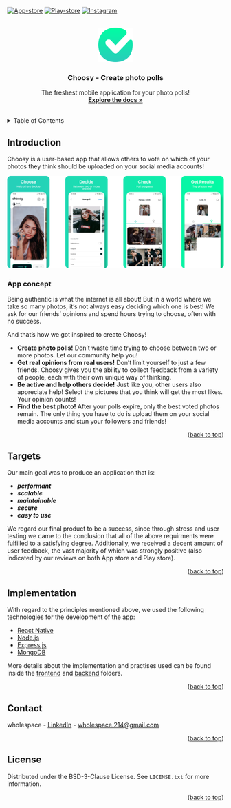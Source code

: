 <div id="top"></div>

<!-- PROJECT SHIELDS -->

[![App-store][app-store-shield]][app-store-link]
[![Play-store][play-store-shield]][play-store-link]
[![Instagram][instagram-shield]][instagram-link]

<!-- PROJECT LOGO -->
<br />
<div align="center">
  <a href="https://github.com/wholespace/react-native-Choosy">
    <img src="frontend/assets/TickLogo.png" alt="Logo" width="80" height="80">
  </a>

  <h3 align="center">Choosy - Create photo polls</h3>

  <p align="center">
    The freshest mobile application for your photo polls!
    <br />
    <a href="https://github.com/wholespace/react-native-Choosy"><strong>Explore the docs »</strong></a>
    <br />
    <br />
  </p>
</div>

<!-- TABLE OF CONTENTS -->
<details>
  <summary>Table of Contents</summary>
  <ol>
    <li>
      <a href="#introduction">Introduction</a>
      <ul>
        <li><a href="#app-concept">App concept</a></li>
      </ul>
    </li>
    <li><a href="#targets">Targets</a></li>
        <li>
      <a href="#implementation">Implementation</a>
    </li>
    <li><a href="#creators">Creators</a></li>
    <li><a href="#contact">Contact</a></li>
    <li><a href="#license">License</a></li>
  </ol>
</details>

<!-- INTRODUCTION -->

## Introduction

Choosy is a user-based app that allows others to vote on which of your photos they think should be uploaded on your social media accounts!


![Product Name Screen Shot][product-screenshot]


### App concept

Being authentic is what the internet is all about! But in a world where we take so many photos, it’s not always easy deciding which one is best! We ask for our friends’ opinions and spend hours trying to choose, often with no success.

And that’s how we got inspired to create Choosy!


-   **Create photo polls!** Don’t waste time trying to choose between two or more photos. Let our community help you!
-   **Get real opinions from real users!** Don’t limit yourself to just a few friends. Choosy gives you the ability to collect feedback from a variety of people, each with their own unique way of thinking.
-   **Be active and help others decide!** Just like you, other users also appreciate help! Select the pictures that you think will get the most likes. Your opinion counts!
-   **Find the best photo!** After your polls expire, only the best voted photos remain. The only thing you have to do is upload them on your social media accounts and stun your followers and friends!



<p align="right">(<a href="#top">back to top</a>)</p>


<!-- TARGETS -->

## Targets

Our main goal was to produce an application that is:
- ***performant***
- ***scalable***
- ***maintainable*** 
- ***secure***  
- ***easy to use*** 


We regard our final product to be a success, since through stress and user testing we came to the conclusion that all of the above requirments were fulfilled to a satisfying degree. Additionally, we received a decent amount of user feedback, the vast majority of which was strongly positive (also indicated by our reviews on both App store and Play store).

<p align="right">(<a href="#top">back to top</a>)</p>


<!-- IMPLEMENTATION -->

## Implementation


With regard to the principles mentioned above, we used the following technologies for the development of the app: 

-   [React Native](https://reactnative.dev/)
-   [Node.js](https://nodejs.org/en/)
-   [Express.js](https://expressjs.com/)
-   [MongoDB](https://www.mongodb.com/)

More details about the implementation and practises used can be found inside the [frontend](https://github.com/wholespace/react-native-Choosy/tree/main/frontend) and [backend](https://github.com/wholespace/react-native-Choosy/tree/main/backend) folders.

<p align="right">(<a href="#top">back to top</a>)</p>





<!-- CREATORS -->



<!-- CONTACT -->

## Contact

wholespace - [LinkedIn](https://www.linkedin.com/in/wholespace/) - [wholespace.214@gmail.com](mailto:wholespace.214@gmail.com)

<p align="right">(<a href="#top">back to top</a>)</p>


<!-- LICENSE -->

## License

Distributed under the BSD-3-Clause License. See `LICENSE.txt` for more information.

<p align="right">(<a href="#top">back to top</a>)</p>




<!-- MARKDOWN LINKS & IMAGES -->
<!-- https://www.markdownguide.org/basic-syntax/#reference-style-links -->

[contributors-shield]: https://img.shields.io/github/contributors/othneildrew/Best-README-Template.svg?style=for-the-badge
[contributors-url]: https://github.com/wholespace/react-native-Choosy/graphs/contributors
[forks-shield]: https://img.shields.io/github/forks/othneildrew/Best-README-Template.svg?style=for-the-badge
[forks-url]: https://github.com/wholespace/react-native-Choosy/network/members
[stars-shield]: https://img.shields.io/github/stars/othneildrew/Best-README-Template.svg?style=for-the-badge
[stars-url]: https://github.com/wholespace/react-native-Choosy/stargazers
[issues-shield]: https://img.shields.io/github/issues/othneildrew/Best-README-Template.svg?style=for-the-badge
[issues-url]: https://github.com/wholespace/react-native-Choosy/issues
[license-shield]: https://img.shields.io/github/license/othneildrew/Best-README-Template.svg?style=for-the-badge
[license-url]: https://github.com/wholespace/react-native-Choosy/blob/master/LICENSE.txt
[instagram-shield]: https://img.shields.io/badge/-Instagram-black.svg?style=for-the-badge&logo=instagram&colorB=555
[instagram-link]: https://www.instagram.com/choosy_app/
[app-store-shield]: https://img.shields.io/badge/-appstore-black.svg?style=for-the-badge&logo=appstore&colorB=555
[app-store-link]: https://apps.apple.com/us/app/choosy-create-photo-polls/id1558143012
[play-store-shield]: https://img.shields.io/badge/-playstore-black.svg?style=for-the-badge&logo=googleplay&colorB=555
[play-store-link]: https://play.google.com/store/apps/details?id=com.choosy.choosephotos&hl=el&gl=US
[product-screenshot]: frontend/assets/PromoImage.png

